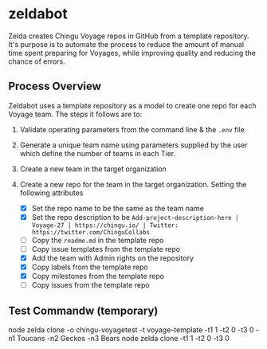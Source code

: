 # zeldabot
Zelda creates Chingu Voyage repos in GitHub from a template repository. It's purpose is
to automate the process to reduce the amount of manual time spent preparing for Voyages,
while improving quality and reducing the chance of errors.

## Process Overview

Zeldabot uses a template repository as a model to create one repo for each Voyage team.
The steps it follows are to:

1. Validate operating parameters from the command line & the `.env` file

2. Generate a unique team name using parameters supplied by the user which define the number of teams in each Tier.

3. Create a new team in the target organization

4. Create a new repo for the team in the target organization. Setting the following attributes
   - [X] Set the repo name to be the same as the team name
   - [X] Set the repo description to be `Add-project-description-here | Voyage-27 | https://chingu.io/ | Twitter: https://twitter.com/ChinguCollabs` 
   - [ ] Copy the `readme.md` in the template repo
   - [ ] Copy issue templates from the template repo
   - [X] Add the team with Admin rights on the repository
   - [X] Copy labels from the template repo
   - [X] Copy milestones from the template repo
   - [ ] Copy issues from the template repo

## Test Commandw (temporary)
node zelda clone -o chingu-voyagetest -t voyage-template -t1 1 -t2 0 -t3 0 -n1 Toucans -n2 Geckos -n3 Bears
node zelda clone -t1 1 -t2 0 -t3 0 

